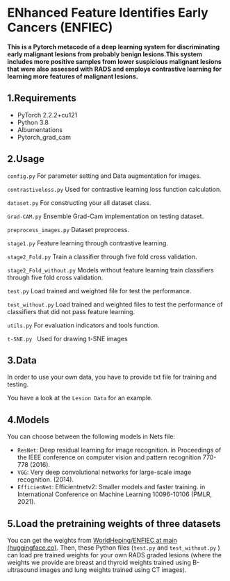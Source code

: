 # ENhanced Feature Identifies Early Cancers (ENFIEC)
**This is a Pytorch metacode of a deep learning system for discriminating early malignant lesions from probably benign lesions.This system includes more positive samples from lower suspicious malignant lesions that were also assessed with RADS and employs contrastive learning for learning more features of malignant lesions.** 


## 1.Requirements

  * PyTorch 2.2.2+cu121
  * Python 3.8
  * Albumentations
  * Pytorch_grad_cam

## 2.Usage

```config.py```   For parameter setting and Data augmentation for images.

```contrastiveloss.py```   Used for contrastive learning loss function calculation.

```dataset.py```   For constructing your all dataset class.

```Grad-CAM.py```   Ensemble Grad-Cam implementation on testing dataset.

```preprocess_images.py```   Dataset preprocess.

```stage1.py```   Feature learning through contrastive learning.

```stage2_Fold.py```  Train a classifier through five fold cross validation.

```stage2_Fold_without.py```   Models without feature learning train classifiers through five fold cross validation.

```test.py```   Load trained and weighted file for test the performance.

```test_without.py```     Load trained and weighted files to test the performance of classifiers that did not pass feature learning.

```utils.py```   For evaluation indicators and tools function.

```t-SNE.py ```   Used for drawing t-SNE images


## 3.Data

In order to use your own data, you have to provide txt file for training and testing.

You have a look at the `Lesion Data` for an example.

## 4.Models

You can choose between the following models in Nets file: 


* `ResNet`: Deep residual learning for image recognition. in Proceedings of the IEEE conference on computer vision and pattern recognition 770-778 (2016).
* `VGG`: Very deep convolutional networks for large-scale image recognition. (2014).
* `EfficienNet`: Efficientnetv2: Smaller models and faster training. in International Conference on Machine Learning 10096-10106 (PMLR, 2021).

## 5.Load the pretraining weights of three datasets
You can get the weights from [WorldHeping/ENFIEC at main (huggingface.co)](https://huggingface.co/WorldHeping/ENFIEC/tree/main).
Then, these Python files (```test.py``` and ```test_without.py```  ) can load pre trained weights for your own RADS graded lesions (where the weights we provide are breast and thyroid weights trained using B-ultrasound images and lung weights trained using CT images).






